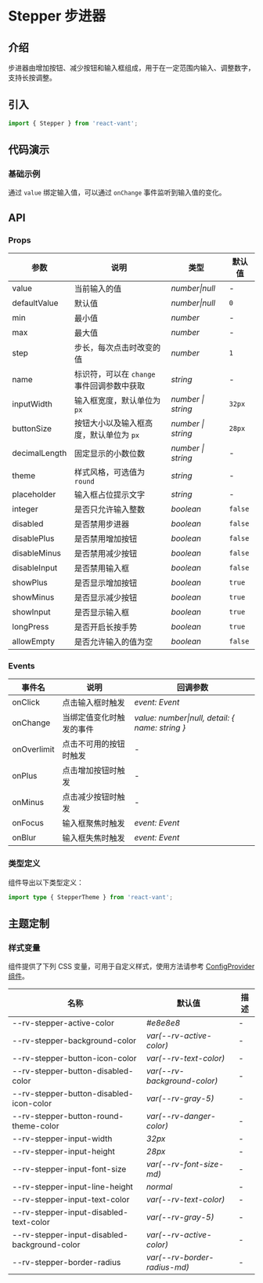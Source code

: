 # Stepper 步进器

## 介绍

步进器由增加按钮、减少按钮和输入框组成，用于在一定范围内输入、调整数字，支持长按调整。

## 引入

```js
import { Stepper } from 'react-vant';
```

## 代码演示

### 基础示例

通过 `value` 绑定输入值，可以通过 `onChange` 事件监听到输入值的变化。

<code title="基础示例" src="./demo/base.tsx"></code>

## API

### Props

| 参数 | 说明 | 类型 | 默认值 |
| --- | --- | --- | --- |
| value | 当前输入的值 | _number\|null_ | - |
| defaultValue | 默认值 | _number\|null_ | `0` |
| min | 最小值 | _number_ | - |
| max | 最大值 | _number_ | - |
| step | 步长，每次点击时改变的值 | _number_ | `1` |
| name | 标识符，可以在 `change` 事件回调参数中获取 | _string_ | - |
| inputWidth | 输入框宽度，默认单位为 `px` | _number \| string_ | `32px` |
| buttonSize | 按钮大小以及输入框高度，默认单位为 `px` | _number \| string_ | `28px` |
| decimalLength | 固定显示的小数位数 | _number \| string_ | - |
| theme | 样式风格，可选值为 `round` | _string_ | - |
| placeholder | 输入框占位提示文字 | _string_ | - |
| integer | 是否只允许输入整数 | _boolean_ | `false` |
| disabled | 是否禁用步进器 | _boolean_ | `false` |
| disablePlus | 是否禁用增加按钮 | _boolean_ | `false` |
| disableMinus | 是否禁用减少按钮 | _boolean_ | `false` |
| disableInput | 是否禁用输入框 | _boolean_ | `false` |
| showPlus | 是否显示增加按钮 | _boolean_ | `true` |
| showMinus | 是否显示减少按钮 | _boolean_ | `true` |
| showInput | 是否显示输入框 | _boolean_ | `true` |
| longPress | 是否开启长按手势 | _boolean_ | `true` |
| allowEmpty | 是否允许输入的值为空 | _boolean_ | `false` |

### Events

| 事件名 | 说明 | 回调参数 |
| --- | --- | --- |
| onClick | 点击输入框时触发 | _event: Event_ |
| onChange | 当绑定值变化时触发的事件 | _value: number\|null, detail: { name: string }_ |
| onOverlimit | 点击不可用的按钮时触发 | - |
| onPlus | 点击增加按钮时触发 | - |
| onMinus | 点击减少按钮时触发 | - |
| onFocus | 输入框聚焦时触发 | _event: Event_ |
| onBlur | 输入框失焦时触发 | _event: Event_ |

### 类型定义

组件导出以下类型定义：

```ts
import type { StepperTheme } from 'react-vant';
```

## 主题定制

### 样式变量

组件提供了下列 CSS 变量，可用于自定义样式，使用方法请参考 [ConfigProvider 组件](/components/config-provider)。

| 名称 | 默认值 | 描述 |
| --- | --- | --- |
| --rv-stepper-active-color | _#e8e8e8_ | - |
| --rv-stepper-background-color | _var(--rv-active-color)_ | - |
| --rv-stepper-button-icon-color | _var(--rv-text-color)_ | - |
| --rv-stepper-button-disabled-color | _var(--rv-background-color)_ | - |
| --rv-stepper-button-disabled-icon-color | _var(--rv-gray-5)_ | - |
| --rv-stepper-button-round-theme-color | _var(--rv-danger-color)_ | - |
| --rv-stepper-input-width | _32px_ | - |
| --rv-stepper-input-height | _28px_ | - |
| --rv-stepper-input-font-size | _var(--rv-font-size-md)_ | - |
| --rv-stepper-input-line-height | _normal_ | - |
| --rv-stepper-input-text-color | _var(--rv-text-color)_ | - |
| --rv-stepper-input-disabled-text-color | _var(--rv-gray-5)_ | - |
| --rv-stepper-input-disabled-background-color | _var(--rv-active-color)_ | - |
| --rv-stepper-border-radius | _var(--rv-border-radius-md)_ | - |
